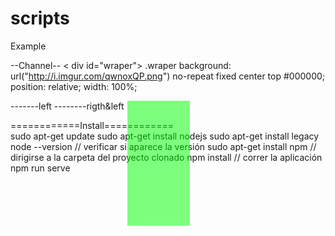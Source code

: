 scripts
=======

Example

--Channel--
< div id="wraper">
.wraper
    background: url("http://i.imgur.com/qwnoxQP.png") no-repeat fixed center top #000000;
    position: relative;
    width: 100%;

 <div id="wrapper">
	<a class="campaign left" href="" style="display: block; background: none repeat scroll 0% 0% rgba(0, 255, 0, 0.5); height: 200px; position: absolute; width: 100px; left: 415px;"></a>
	<a class="campaign right" href=""></a>
-------left
	<a class="campaign left" href="" style="display: block; background: none repeat scroll 0% 0% rgba(0, 255, 0, 0.5); height: 100%;left:-500px;position:absolute;width:50%;"></a>
	<a class="campaign right" href=""></a>
--------rigth&left
        <a class="campaign left" href="" style="display: block; background: none repeat scroll 0% 0% rgba(0, 255, 0, 0.5); position: absolute; height: 100%; width: 50%; left: -500px;"></a> 
        <a class="campaign rigth+" href="" style="display: block; background: none repeat scroll 0% 0% rgba(0, 255, 0, 0.5); position: absolute; height: 100%; width: 50%; right: -500px;"></a> 
<br>

============Install============
<br>
sudo apt-get update
sudo apt-get install nodejs
sudo apt-get install legacy
node --version // verificar si aparece la versión
sudo apt-get install npm
// dirigirse a la carpeta del proyecto clonado
npm install
// correr la aplicación
npm run serve

